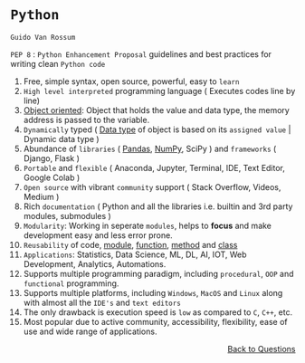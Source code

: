 # `Python`

`Guido Van Rossum`

`PEP 8` : `Python Enhancement Proposal` guidelines and best practices for writing clean `Python code`

1. Free, simple syntax, open source, powerful, easy to `learn`
2. `High level interpreted` programming language ( Executes codes line by line)
3. [Object oriented](https://github.com/KIRANKUMAR7296/Python/blob/main/oop.md): Object that holds the value and data type, the memory address is passed to the variable. 
4. `Dynamically` typed ( [Data type](https://github.com/KIRANKUMAR7296/Python/blob/main/Data%20Types.md) of object is based on its `assigned value` | Dynamic data type )
5. Abundance of `libraries` ( [Pandas](https://github.com/KIRANKUMAR7296/Pandas), [NumPy](https://github.com/KIRANKUMAR7296/NumPy), SciPy ) and `frameworks` ( Django, Flask )
6. `Portable` and `flexible` ( Anaconda, Jupyter, Terminal, IDE, Text Editor, Google Colab )
7. `Open source` with vibrant `community` support ( Stack Overflow, Videos, Medium )
8. Rich `documentation` ( Python and all the libraries i.e. builtin and 3rd party modules, submodules )
9. `Modularity`: Working in seperate `modules`, helps to **focus** and make development easy and less error prone.
10. `Reusability` of code, [module](https://github.com/KIRANKUMAR7296/Python/blob/main/Importing.md), [function](https://github.com/KIRANKUMAR7296/Python/blob/main/Function.md), [method](https://github.com/KIRANKUMAR7296/Python/blob/main/Methods.md) and [class](https://github.com/KIRANKUMAR7296/Python/blob/main/class.md) 
11. `Applications`: Statistics, Data Science, ML, DL, AI, IOT, Web Development, Analytics, Automations.
12. Supports multiple programming paradigm, including `procedural`, `OOP` and `functional` programming.
13. Supports multiple platforms, including `Windows`, `MacOS` and `Linux` along with almost all the `IDE's` and `text editors`
14. The only drawback is execution speed is `low` as compared to `C`, `C++`, etc.
15. Most popular due to active community, accessibility, flexibility, ease of use and wide range of applications.

<p align='right'><a align="right" href="https://github.com/KIRANKUMAR7296/Library/blob/main/Interview.md">Back to Questions</a></p>
